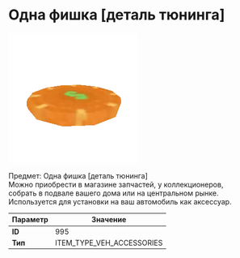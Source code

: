 # Одна фишка [деталь тюнинга]

![Item Image](../img/995.webp?raw=true)

Предмет: Одна фишка [деталь тюнинга]<br>Можно приобрести в магазине запчастей, у коллекционеров,<br>собрать в подвале вашего дома или на центральном рынке.<br>Используется для установки на ваш автомобиль как аксессуар.


| Параметр | Значение |
|----------|----------|
| **ID** | 995 |
| **Тип** | ITEM_TYPE_VEH_ACCESSORIES |

